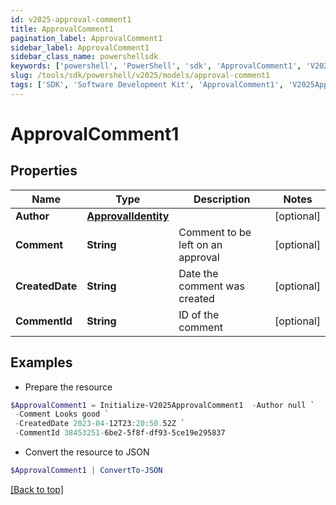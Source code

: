 ```yaml
---
id: v2025-approval-comment1
title: ApprovalComment1
pagination_label: ApprovalComment1
sidebar_label: ApprovalComment1
sidebar_class_name: powershellsdk
keywords: ['powershell', 'PowerShell', 'sdk', 'ApprovalComment1', 'V2025ApprovalComment1'] 
slug: /tools/sdk/powershell/v2025/models/approval-comment1
tags: ['SDK', 'Software Development Kit', 'ApprovalComment1', 'V2025ApprovalComment1']
---
```



# ApprovalComment1

## Properties

Name | Type | Description | Notes
------------ | ------------- | ------------- | -------------
**Author** | [**ApprovalIdentity**](approval-identity) |  | [optional] 
**Comment** | **String** | Comment to be left on an approval | [optional] 
**CreatedDate** | **String** | Date the comment was created | [optional] 
**CommentId** | **String** | ID of the comment | [optional] 

## Examples

- Prepare the resource
```powershell
$ApprovalComment1 = Initialize-V2025ApprovalComment1  -Author null `
 -Comment Looks good `
 -CreatedDate 2023-04-12T23:20:50.52Z `
 -CommentId 38453251-6be2-5f8f-df93-5ce19e295837
```

- Convert the resource to JSON
```powershell
$ApprovalComment1 | ConvertTo-JSON
```


[[Back to top]](#) 

